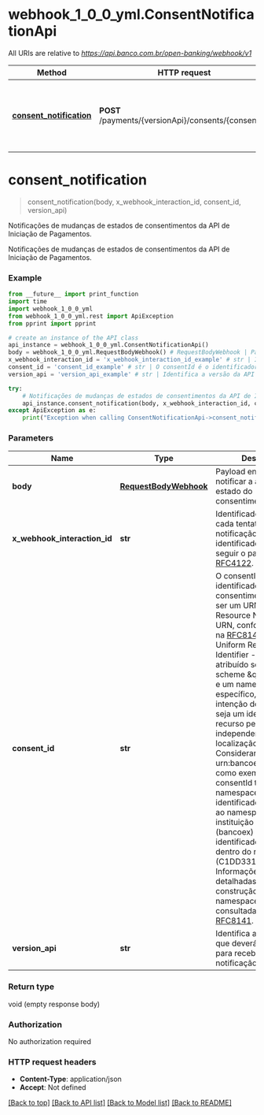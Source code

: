 # webhook_1_0_0_yml.ConsentNotificationApi

All URIs are relative to *https://api.banco.com.br/open-banking/webhook/v1*

Method | HTTP request | Description
------------- | ------------- | -------------
[**consent_notification**](ConsentNotificationApi.md#consent_notification) | **POST** /payments/{versionApi}/consents/{consentId} | Notificações de mudanças de estados de consentimentos da API de Iniciação de Pagamentos.

# **consent_notification**
> consent_notification(body, x_webhook_interaction_id, consent_id, version_api)

Notificações de mudanças de estados de consentimentos da API de Iniciação de Pagamentos.

Notificações de mudanças de estados de consentimentos da API de Iniciação de Pagamentos.

### Example
```python
from __future__ import print_function
import time
import webhook_1_0_0_yml
from webhook_1_0_0_yml.rest import ApiException
from pprint import pprint

# create an instance of the API class
api_instance = webhook_1_0_0_yml.ConsentNotificationApi()
body = webhook_1_0_0_yml.RequestBodyWebhook() # RequestBodyWebhook | Payload enviado para notificar a alteração no estado do consentimento.
x_webhook_interaction_id = 'x_webhook_interaction_id_example' # str | Identificador único para cada tentativa de notificação realizada. O identificador deverá seguir o padrão UID [RFC4122](https://tools.ietf.org/html/rfc4122).
consent_id = 'consent_id_example' # str | O consentId é o identificador único do consentimento e deverá ser um URN - Uniform Resource Name.   Um URN, conforme definido na [RFC8141](https://tools.ietf.org/html/rfc8141) é um Uniform Resource  Identifier - URI - que é atribuído sob o URI scheme \"urn\" e um namespace URN específico, com a intenção de que o URN  seja um identificador de recurso persistente e independente da localização.   Considerando a string urn:bancoex:C1DD33123 como exemplo para consentId temos: - o namespace(urn) - o identificador associado ao namespace da instituição transnmissora (bancoex)  - o identificador específico dentro do namespace (C1DD33123).   Informações mais detalhadas sobre a construção de namespaces devem ser consultadas na [RFC8141](https://tools.ietf.org/html/rfc8141). 
version_api = 'version_api_example' # str | Identifica a versão da API que deverá ser utilizada para recebimento da notificação via webhook

try:
    # Notificações de mudanças de estados de consentimentos da API de Iniciação de Pagamentos.
    api_instance.consent_notification(body, x_webhook_interaction_id, consent_id, version_api)
except ApiException as e:
    print("Exception when calling ConsentNotificationApi->consent_notification: %s\n" % e)
```

### Parameters

Name | Type | Description  | Notes
------------- | ------------- | ------------- | -------------
 **body** | [**RequestBodyWebhook**](RequestBodyWebhook.md)| Payload enviado para notificar a alteração no estado do consentimento. | 
 **x_webhook_interaction_id** | **str**| Identificador único para cada tentativa de notificação realizada. O identificador deverá seguir o padrão UID [RFC4122](https://tools.ietf.org/html/rfc4122). | 
 **consent_id** | **str**| O consentId é o identificador único do consentimento e deverá ser um URN - Uniform Resource Name.   Um URN, conforme definido na [RFC8141](https://tools.ietf.org/html/rfc8141) é um Uniform Resource  Identifier - URI - que é atribuído sob o URI scheme \&quot;urn\&quot; e um namespace URN específico, com a intenção de que o URN  seja um identificador de recurso persistente e independente da localização.   Considerando a string urn:bancoex:C1DD33123 como exemplo para consentId temos: - o namespace(urn) - o identificador associado ao namespace da instituição transnmissora (bancoex)  - o identificador específico dentro do namespace (C1DD33123).   Informações mais detalhadas sobre a construção de namespaces devem ser consultadas na [RFC8141](https://tools.ietf.org/html/rfc8141).  | 
 **version_api** | **str**| Identifica a versão da API que deverá ser utilizada para recebimento da notificação via webhook | 

### Return type

void (empty response body)

### Authorization

No authorization required

### HTTP request headers

 - **Content-Type**: application/json
 - **Accept**: Not defined

[[Back to top]](#) [[Back to API list]](../README.md#documentation-for-api-endpoints) [[Back to Model list]](../README.md#documentation-for-models) [[Back to README]](../README.md)

